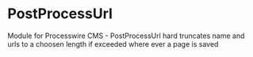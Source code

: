 # PostProcessUrl
Module for Processwire CMS - PostProcessUrl hard truncates name and urls to a choosen length if exceeded where ever a page is saved

